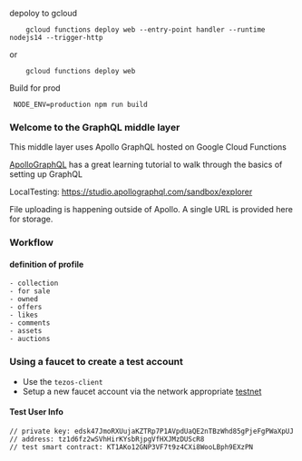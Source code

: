 depoloy to gcloud

```
    gcloud functions deploy web --entry-point handler --runtime nodejs14 --trigger-http
```

or

```
    gcloud functions deploy web
```

Build for prod

```
 NODE_ENV=production npm run build
```

### Welcome to the GraphQL middle layer

This middle layer uses Apollo GraphQL hosted on Google Cloud Functions

[ApolloGraphQL](https://www.apollographql.com/docs/tutorial) has a great learning tutorial to walk through the basics of setting up GraphQL

LocalTesting:
https://studio.apollographql.com/sandbox/explorer

File uploading is happening outside of Apollo. A single URL is provided here for storage.

### Workflow

#### definition of profile

    - collection
    - for sale
    - owned
    - offers
    - likes
    - comments
    - assets
    - auctions

### Using a faucet to create a test account

- Use the `tezos-client`
- Setup a new faucet account via the network appropriate [testnet](https://teztnets.xyz/hangzhounet-faucet)

#### Test User Info

```
// private key: edsk47JmoRXUujaKZTRp7P1AVpdUaQE2nTBzWhd85gPjeFgPWaXpUJ
// address: tz1d6fz2wSVhHirKYsbRjpgVfHXJMzDUScR8
// test smart contract: KT1AKo12GNP3VF7t9z4CXi8WooLBph9EXzPN
```
